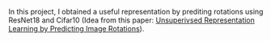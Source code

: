 In this project, I obtained a useful representation by prediting rotations using ResNet18 and Cifar10 (Idea from this paper: [Unsuperivsed Representation Learning by Predicting Image Rotations](https://arxiv.org/abs/1803.07728)).

